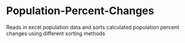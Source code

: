 # Population-Percent-Changes
Reads in excel population data and sorts calculated population percent changes using different sorting methods
